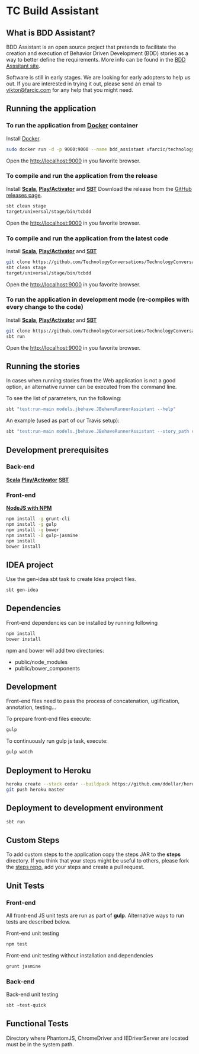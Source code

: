 TC Build Assistant
=====================================

What is BDD Assistant?
----------------------

BDD Assistant is an open source project that pretends to facilitate the creation and execution of Behavior Driven Development (BDD) stories as a way to better define the requirements.
More info can be found in the [BDD Asssitant site](http://bddassistant.com).

Software is still in early stages.
We are looking for early adopters to help us out.
If you are interested in trying it out, please send an email to [viktor@farcic.com](mailto:viktor@farcic.com) for any help that you might need.


Running the application
-----------------------

### To run the application from [Docker](https://www.docker.com/) container

Install [Docker](https://www.docker.com/).

```bash
sudo docker run -d -p 9000:9000 --name bdd_assistant vfarcic/technologyconversationsbdd
```

Open the [http://localhost:9000](http://localhost:9000) in you favorite browser.

### To compile and run the application from the release

Install **[Scala](http://www.scala-lang.org/download/)**, **[Play/Activator](http://www.playframework.com/download)** and **[SBT](http://www.scala-sbt.org/download.html)**
Download the release from the [GitHub releases page](https://github.com/TechnologyConversations/TechnologyConversationsBdd/releases).

```bash
sbt clean stage
target/universal/stage/bin/tcbdd
```

Open the [http://localhost:9000](http://localhost:9000) in you favorite browser.

### To compile and run the application from the latest code

Install **[Scala](http://www.scala-lang.org/download/)**, **[Play/Activator](http://www.playframework.com/download)** and **[SBT](http://www.scala-sbt.org/download.html)**

```bash
git clone https://github.com/TechnologyConversations/TechnologyConversationsBdd.git
sbt clean stage
target/universal/stage/bin/tcbdd
```

Open the [http://localhost:9000](http://localhost:9000) in you favorite browser.

### To run the application in development mode (re-compiles with every change to the code)

Install **[Scala](http://www.scala-lang.org/download/)**, **[Play/Activator](http://www.playframework.com/download)** and **[SBT](http://www.scala-sbt.org/download.html)**

```bash
git clone https://github.com/TechnologyConversations/TechnologyConversationsBdd.git
sbt run
```

Open the [http://localhost:9000](http://localhost:9000) in you favorite browser.


Running the stories
-------------------

In cases when running stories from the Web application is not a good option, an alternative runner can be executed from the command line.

To see the list of parameters, run the following:

```bash
sbt "test:run-main models.jbehave.JBehaveRunnerAssistant --help"
```

An example (used as part of our Travis setup):

```bash
sbt "test:run-main models.jbehave.JBehaveRunnerAssistant --story_path data/stories/tcbdd/**/*.story -P browser=phantomjs -P url=http://localhost:1234 -P widthHeight=1024,768 --composites_path composites/TcBddComposites.groovy"
```


Development prerequisites
-------------------------

### Back-end

**[Scala](http://www.scala-lang.org/download/)**
**[Play/Activator](http://www.playframework.com/download)**
**[SBT](http://www.scala-sbt.org/download.html)**

### Front-end

**[NodeJS with NPM](http://nodejs.org/)**

```bash
npm install -g grunt-cli
npm install -g gulp
npm install -g bower
npm install -D gulp-jasmine
npm install
bower install
```


IDEA project
----------------------------

Use the gen-idea sbt task to create Idea project files.

```bash
sbt gen-idea
```


Dependencies
------------

Front-end dependencies can be installed by running following

```bash
npm install
bower install
```

npm and bower will add two directories:

* public/node_modules
* public/bower_components


Development
-----------

Front-end files need to pass the process of concatenation, uglification, annotation, testing...

To prepare front-end files execute:

```bash
gulp
```

To continuously run gulp js task, execute:

```bash
gulp watch
```


Deployment to Heroku
--------------------

```bash
heroku create --stack cedar --buildpack https://github.com/ddollar/heroku-buildpack-multi.git
git push heroku master
```


Deployment to development environment
-------------------------------------

```bash
sbt run
```

Custom Steps
------------

To add custom steps to the application copy the steps JAR to the **steps** directory.
If you think that your steps might be useful to others, please fork the [steps repo](https://github.com/TechnologyConversations/TechnologyConversationsBddSteps), add your steps and create a pull request.


Unit Tests
----------

### Front-end

All front-end JS unit tests are run as part of **gulp**.
Alternative ways to run tests are described below.

Front-end unit testing

```bash
npm test
```

Front-end unit testing without installation and dependencies

```bash
grunt jasmine
```


### Back-end

Back-end unit testing

```bash
sbt ~test-quick
```


Functional Tests
----------------

Directory where PhantomJS, ChromeDriver and IEDriverServer are located must be in the system path.
